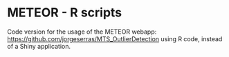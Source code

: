 # METEOR - R scripts
Code version for the usage of the METEOR webapp: https://github.com/jorgeserras/MTS_OutlierDetection using R code, instead of a Shiny application.
